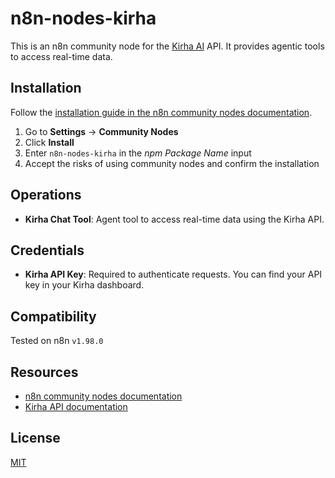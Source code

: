 # n8n-nodes-kirha

This is an n8n community node for the [Kirha AI](https://kirha.ai) API. It provides agentic tools to access real-time data.

## Installation

Follow the [installation guide in the n8n community nodes documentation](https://docs.n8n.io/integrations/community-nodes/installation).

1. Go to **Settings** → **Community Nodes**
2. Click **Install**
3. Enter `n8n-nodes-kirha` in the *npm Package Name* input
4. Accept the risks of using community nodes and confirm the installation

## Operations

- **Kirha Chat Tool**: Agent tool to access real-time data using the Kirha API.


## Credentials

- **Kirha API Key**: Required to authenticate requests. You can find your API key in your Kirha dashboard.

## Compatibility

Tested on n8n `v1.98.0`

## Resources

- [n8n community nodes documentation](https://docs.n8n.io/integrations/)
- [Kirha API documentation](https://kirha.gitbook.io)

## License

[MIT](https://github.com/n8n-io/n8n-nodes-starter/blob/master/LICENSE.md)

